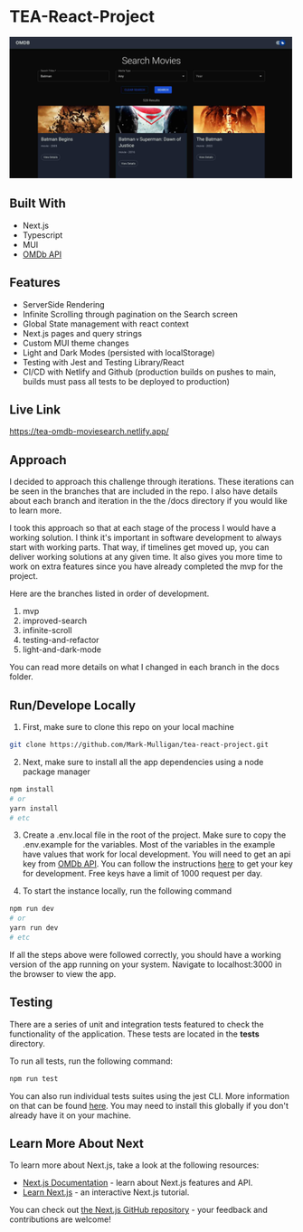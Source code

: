 # TEA-React-Project

<img src="./public/omdbHomePage.jpg" alt="Picture of application's home page." width="500px" height="250px">

## Built With

- Next.js
- Typescript
- MUI
- [OMDb API](https://www.omdbapi.com)

## Features

- ServerSide Rendering
- Infinite Scrolling through pagination on the Search screen
- Global State management with react context
- Next.js pages and query strings
- Custom MUI theme changes
- Light and Dark Modes (persisted with localStorage)
- Testing with Jest and Testing Library/React
- CI/CD with Netlify and Github (production builds on pushes to main, builds must pass all tests to be deployed to production)

## Live Link

https://tea-omdb-moviesearch.netlify.app/

## Approach

I decided to approach this challenge through iterations. These iterations can be seen in the branches that are included in the repo. I also have details about each branch and iteration in the the /docs directory if you would like to learn more.

I took this approach so that at each stage of the process I would have a working solution. I think it's important in software development to always start with working parts. That way, if timelines get moved up, you can deliver working solutions at any given time. It also gives you more time to work on extra features since you have already completed the mvp for the project.

Here are the branches listed in order of development.

1. mvp
2. improved-search
3. infinite-scroll
4. testing-and-refactor
5. light-and-dark-mode

You can read more details on what I changed in each branch in the docs folder.

## Run/Develope Locally

1. First, make sure to clone this repo on your local machine

```bash
git clone https://github.com/Mark-Mulligan/tea-react-project.git
```

2. Next, make sure to install all the app dependencies using a node package manager

```bash
npm install
# or
yarn install
# etc
```

3. Create a .env.local file in the root of the project. Make sure to copy the .env.example for the variables. Most of the variables in the example have values that work for local development. You will need to get an api key from [OMDb API](https://www.omdbapi.com). You can follow the instructions [here](https://www.omdbapi.com/apikey.aspx) to get your key for development. Free keys have a limit of 1000 request per day.

4. To start the instance locally, run the following command

```bash
npm run dev
# or
yarn run dev
# etc
```

If all the steps above were followed correctly, you should have a working version of the app running on your system. Navigate to localhost:3000 in the browser to view the app.

## Testing

There are a series of unit and integration tests featured to check the functionality of the application. These tests are located in the **tests** directory.

To run all tests, run the following command:

```bash
npm run test
```

You can also run individual tests suites using the jest CLI. More information on that can be found [here](https://jestjs.io/docs/cli). You may need to install this globally if you don't already have it on your machine.

## Learn More About Next

To learn more about Next.js, take a look at the following resources:

- [Next.js Documentation](https://nextjs.org/docs) - learn about Next.js features and API.
- [Learn Next.js](https://nextjs.org/learn) - an interactive Next.js tutorial.

You can check out [the Next.js GitHub repository](https://github.com/vercel/next.js/) - your feedback and contributions are welcome!

